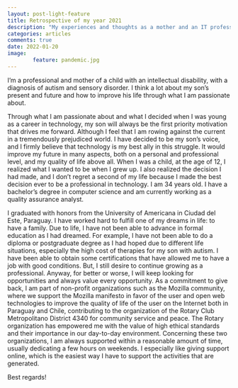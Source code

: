```yaml
---
layout: post-light-feature
title: Retrospective of my year 2021
description: "My experiences and thoughts as a mother and an IT professional during the pandemic year"
categories: articles
comments: true
date: 2022-01-20
image: 
        feature: pandemic.jpg
---
```

I’m a professional and mother of a child with an intellectual disability, with a diagnosis of autism and sensory disorder. I think a lot about my son’s present and future and how to improve his life through what I am passionate about.

Through what I am passionate about and what I decided when I was young as a career in technology, my son will always be the first priority motivation that drives me forward. Although I feel that I am rowing against the current in a tremendously prejudiced world. I have decided to be my son’s voice, and I firmly believe that technology is my best ally in this struggle. It would improve my future in many aspects, both on a personal and professional level, and my quality of life above all. When I was a child, at the age of 12, I realized what I wanted to be when I grew up. I also realized the decision I had made, and I don’t regret a second of my life because I made the best decision ever to be a professional in technology. I am 34 years old. I have a bachelor’s degree in computer science and am currently working as a quality assurance analyst.

I graduated with honors from the University of Americana in Ciudad del Este, Paraguay. I have worked hard to fulfill one of my dreams in life: to have a family. Due to life, I have not been able to advance in formal education as I had dreamed. For example, I have not been able to do a diploma or postgraduate degree as I had hoped due to different life situations, especially the high cost of therapies for my son with autism. I have been able to obtain some certifications that have allowed me to have a job with good conditions. But, I still desire to continue growing as a professional. Anyway, for better or worse, I will keep looking for opportunities and always value every opportunity. As a commitment to give back, I am part of non-profit organizations such as the Mozilla community, where we support the Mozilla manifesto in favor of the user and open web technologies to improve the quality of life of the user on the Internet both in Paraguay and Chile, contributing to the organization of the Rotary Club Metropolitano District 4340 for community service and peace. The Rotary organization has empowered me with the value of high ethical standards and their importance in our day-to-day environment. Concerning these two organizations, I am always supported within a reasonable amount of time, usually dedicating a few hours on weekends. I especially like giving support online, which is the easiest way I have to support the activities that are generated.

Best regards!
